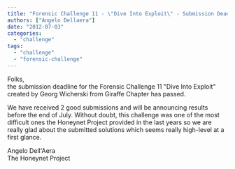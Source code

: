 ```yaml
---
title: "Forensic Challenge 11 - \"Dive Into Exploit\" - Submission Deadline Passed"
authors: ["Angelo Dellaera"]
date: "2012-07-03"
categories: 
  - "challenge"
tags: 
  - "challenge"
  - "forensic-challenge"
---
```


Folks,  
the submission deadline for the Forensic Challenge 11 "Dive Into Exploit" created by Georg Wicherski from Giraffe Chapter has passed.  

We have received 2 good submissions and will be announcing results before the end of July. Without doubt, this challenge was one of the most difficult ones the Honeynet Project provided in the last years so we are really glad about the submitted solutions which seems really high-level at a first glance.  

Angelo Dell'Aera  
The Honeynet Project
